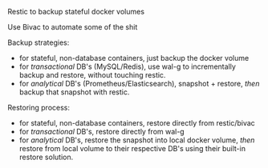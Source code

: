Restic to backup stateful docker volumes

Use Bivac to automate some of the shit

Backup strategies:

- for stateful, non-database containers, just backup the docker volume
- for _transactional_ DB's (MySQL/Redis), use wal-g to incrementally backup and restore, without touching restic.
- for _analytical_ DB's (Prometheus/Elasticsearch), snapshot + restore, _then_ backup that snapshot with restic.

Restoring process:

- for stateful, non-database containers, restore directly from restic/bivac
- for _transactional_ DB's, restore directly from wal-g
- for _analytical_ DB's, restore the snapshot into local docker volume, _then_ restore from local volume to their respective DB's using their built-in restore solution.
